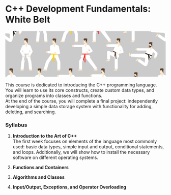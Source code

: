 # C++ Development Fundamentals: White Belt

![image](img.jpg)

This course is dedicated to introducing the C++ programming language. You will learn to use its core constructs, create custom data types, and organize programs into classes and functions.  
At the end of the course, you will complete a final project: independently developing a simple data storage system with functionality for adding, deleting, and searching.  

### Syllabus  

1. **Introduction to the Art of C++**  
   The first week focuses on elements of the language most commonly used: basic data types, simple input and output, conditional statements, and loops. Additionally, we will show how to install the necessary software on different operating systems.  

2. **Functions and Containers**  

3. **Algorithms and Classes**  

4. **Input/Output, Exceptions, and Operator Overloading**  
